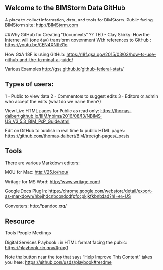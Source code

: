 ## Welcome to the BIMStorm Data GitHub

A place to collect information, data, and tools for BIMStorm.
Public facing BIMStorm site: http://BIMStorm.com

##Why GitHub for Creating "Documents"  ??
TED - Clay Shirky: How the Internet will (one day) transform government
With references to GitHub
: https://youtu.be/CEN4XNth61o

How GSA 18F is using GitHub:
https://18f.gsa.gov/2015/03/03/how-to-use-github-and-the-terminal-a-guide/

Various Examples
http://gsa.github.io/github-federal-stats/

## Types of users:
1 - Public to view data
2 - Commentors to suggest edits
3 - Editors or admin who accept the edits (what do we name them?)

View Live HTML pages for Public as read only: 
https://thomas-dalbert.github.io/BIM/nbims/2016/08/13/NBIMS-US_V3_5.3_BIM_PxP_Guide.html

Edit on GitHub to publish in real time to public HTML pages:
https://github.com/thomas-dalbert/BIM/tree/gh-pages/_posts

## Tools

There are various Markdown editors:

MOU for Mac: http://25.io/mou/

Writage for MS Word: http://www.writage.com/

Google Docs Plug In: https://chrome.google.com/webstore/detail/export-as-markdown/hbojhdcnbcondcdfpfocpkjkfkbnbdad?hl=en-US

Converters: http://pandoc.org/

## Resource
Tools
People
Meetings

Digital Services Playbook :
in HTML format facing the public:
https://playbook.cio.gov/#play1

Note the button near the top that says “Help Improve This Content”
takes you here:
https://github.com/usds/playbook#readme